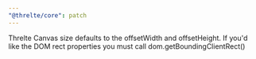 ```yaml
---
"@threlte/core": patch
---
```


Threlte Canvas size defaults to the offsetWidth and offsetHeight. If you'd like the DOM rect properties you must call dom.getBoundingClientRect()
